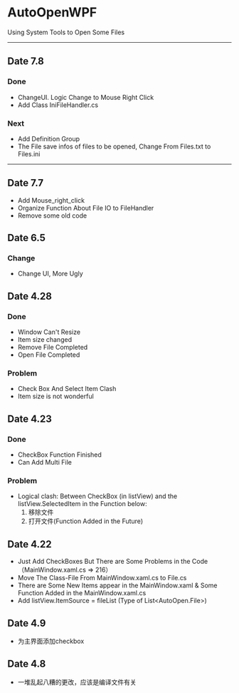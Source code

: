 # AutoOpenWPF

Using System Tools to Open Some Files

***

## Date 7.8

### Done

* ChangeUI. Logic Change to Mouse Right Click
* Add Class IniFileHandler.cs

### Next

* Add Definition Group
* The File save infos of files to be opened, Change From Files.txt to Files.ini

***

## Date 7.7

* Add Mouse_right_click
* Organize Function About File IO to FileHandler
* Remove some old code

## Date 6.5

### Change

* Change UI, More Ugly

## Date 4.28

### Done

* Window Can't Resize
* Item size changed
* Remove File Completed
* Open File Completed

### Problem

* Check Box And Select Item Clash
* Item size is not wonderful

## Date 4.23

### Done

* CheckBox Function Finished
* Can Add Multi File

### Problem

* Logical clash: Between CheckBox (in listView) and the listView.SelectedItem in the Function below:
    1. 移除文件
    2. 打开文件(Function Added in the Future)

## Date 4.22

* Just Add CheckBoxes But There are Some Problems in the Code（MainWindow.xaml.cs => 216）
* Move The Class-File From MainWindow.xaml.cs to File.cs
* There are Some New Items appear in the MainWindow.xaml & Some Function Added in the MainWindow.xaml.cs
* Add listView.ItemSource = fileList (Type of List<AutoOpen.File>)

## Date 4.9

* 为主界面添加checkbox

## Date 4.8

* 一堆乱起八糟的更改，应该是编译文件有关
